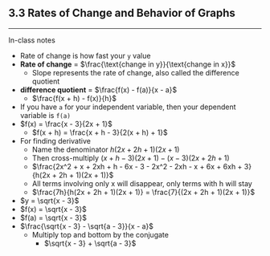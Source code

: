 ## 3.3 Rates of Change and Behavior of Graphs

---
In-class notes
- Rate of change is how fast your `y` value 
- **Rate of change** = $\frac{\text{change in y}}{\text{change in x}}$
  - Slope represents the rate of change, also called the difference quotient
- **difference quotient** = $\frac{f(x) - f(a)}{x - a}$
  - $\frac{f(x + h) - f(x)}{h}$
- If you have `a` for your independent variable, then your dependent variable is `f(a)`
- $f(x) = \frac{x - 3}{2x + 1}$
  - $f(x + h) = \frac{x + h - 3}{2(x + h) + 1}$
- For finding derivative
  - Name the denominator $h(2x + 2h + 1)(2x + 1)$
  - Then cross-multiply $(x + h - 3)(2x + 1) - (x - 3)(2x + 2h + 1)$
  - $\frac{2x^2 + x + 2xh + h - 6x - 3 - 2x^2 - 2xh - x + 6x + 6xh + 3}{h(2x + 2h + 1)(2x + 1)}$
  - All terms involving only x will disappear, only terms with h will stay
  - $\frac{7h}{h(2x + 2h + 1)(2x + 1)} = \frac{7}{(2x + 2h + 1)(2x + 1)}$
- $y = \sqrt{x - 3}$
- $f(x) = \sqrt{x - 3}$
- $f(a) = \sqrt{x - 3}$
- $\frac{\sqrt{x - 3} - \sqrt{a - 3}}{x - a}$
  - Multiply top and bottom by the conjugate
    - $\sqrt{x - 3} + \sqrt{a - 3}$